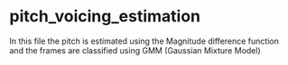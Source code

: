 # pitch_voicing_estimation

In this file the pitch is estimated using the Magnitude difference function and the frames are classified using GMM (Gaussian Mixture Model)
